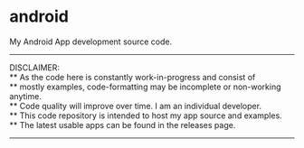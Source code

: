 # android
My Android App development source code.

*** 
DISCLAIMER:  
** As the code here is constantly work-in-progress and consist of  
** mostly examples, code-formatting may be incomplete or non-working anytime.  
** Code quality will improve over time. I am an individual developer.  
** This code repository is intended to host my app source and examples.  
** The latest usable apps can be found in the releases page.  
***
